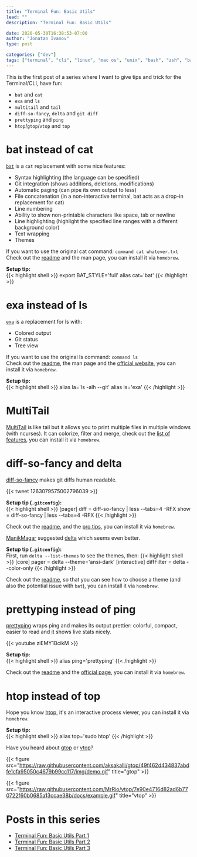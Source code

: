 ```yaml
---
title: "Terminal Fun: Basic Utils"
lead: ""
description: "Terminal Fun: Basic Utils"

date: 2020-05-30T16:38:53-07:00
author: "Jonatan Ivanov"
type: post

categories: ["dev"]
tags: ["terminal", "cli", "linux", "mac os", "unix", "bash", "zsh", "bat", "cat", "exa", "ls", "multitail", "tail", "diff-so-fancy", "delta", "diff", "git", "prettyping", "ping", "htop", "top"]
---
```


This is the first post of a series where I want to give tips and trick for the Terminal/CLI, have fun:

- `bat` and `cat`
- `exa` and `ls`
- `multitail` and `tail`
- `diff-so-fancy`, `delta` and `git diff`
- `prettyping` and `ping`
- `htop`/`gtop`/`vtop` and `top`
<!--more-->

# bat instead of cat

[`bat`](https://github.com/sharkdp/bat) is a `cat` replacement with some nice features:

- Syntax highlighting (the language can be specified)
- Git integration (shows additions, deletions, modifications)
- Automatic paging (can pipe its own output to less)
- File concatenation (in a non-interactive terminal, bat acts as a drop-in replacement for cat)
- Line numbering
- Ability to show non-printable characters like space, tab or newline
- Line highlighting (highlight the specified line ranges with a different background color)
- Text wrapping
- Themes

If you want to use the original cat command: `command cat whatever.txt`  
Check out the [readme](https://github.com/sharkdp/bat) and the man page, you can install it via `homebrew`.

**Setup tip:**  
{{< highlight shell >}}
export BAT_STYLE='full'
alias cat='bat'
{{< /highlight >}}

# exa instead of ls

[`exa`](https://github.com/ogham/exa) is a replacement for ls with:

- Colored output
- Git status
- Tree view

If you want to use the original ls command: `command ls`  
Check out the [readme](https://github.com/ogham/exa), the man page and the [official website](https://the.exa.website/), you can install it via `homebrew`.

**Setup tip:**  
{{< highlight shell >}}
alias la='ls -alh --git'
alias ls='exa'
{{< /highlight >}}

# MultiTail

[MultiTail](https://vanheusden.com/multitail/) is like tail but it allows you to print multiple files in multiple windows (with ncurses). It can colorize, filter and merge, check out the [list of features](https://vanheusden.com/multitail/features.php), you can install it via `homebrew`.


# diff-so-fancy and delta

[diff-so-fancy](https://github.com/so-fancy/diff-so-fancy) makes git diffs human readable.

{{< tweet 1263079575002796039 >}}

**Setup tip (`.gitconfig`):**  
{{< highlight shell >}}
[pager]
    diff = diff-so-fancy | less --tabs=4 -RFX
    show = diff-so-fancy | less --tabs=4 -RFX
{{< /highlight >}}

Check out the [readme](https://github.com/so-fancy/diff-so-fancy), and the [pro tips](https://github.com/so-fancy/diff-so-fancy/blob/5cf50ae3a72ec29f1d3fd528be40e95be13d80b7/pro-tips.md), you can install it via `homebrew`.

[ManikMagar](https://twitter.com/ManikMagar) suggested [delta](https://github.com/dandavison/delta) which seems even better.

**Setup tip (`.gitconfig`):**  
First, run `delta --list-themes` to see the themes, then:
{{< highlight shell >}}
[core]
    pager = delta --theme='ansi-dark'
[interactive]
    diffFilter = delta --color-only
{{< /highlight >}}

Check out the [readme](https://github.com/dandavison/delta), so that you can see how to choose a theme (and also the potential issue with `bat`), you can install it via `homebrew`.

# prettyping instead of ping

[prettyping](https://github.com/denilsonsa/prettyping) wraps ping and makes its output prettier: colorful, compact, easier to read and it shows live stats nicely.

{{< youtube ziEMY1BcikM >}}
<br>

**Setup tip:**  
{{< highlight shell >}}
alias ping='prettyping'
{{< /highlight >}}

Check out the [readme](https://github.com/denilsonsa/prettyping) and the [official page](https://denilson.sa.nom.br/prettyping/), you can install it via `homebrew`.

# htop instead of top

Hope you know [htop](https://hisham.hm/htop/), it's an interactive process viewer, you can install it via `homebrew`.

**Setup tip:**  
{{< highlight shell >}}
alias top='sudo htop'
{{< /highlight >}}

Have you heard about [gtop](https://www.npmjs.com/package/gtop) or [vtop](https://www.npmjs.com/package/vtop)?

{{< figure src="https://raw.githubusercontent.com/aksakalli/gtop/49f462d434837abdfe1cfa95050c4679b99cc117/img/demo.gif" title="gtop" >}}

{{< figure src="https://raw.githubusercontent.com/MrRio/vtop/7e90e4716d82ad6b770722f60b0685a13ccae38b/docs/example.gif" title="vtop" >}}

# Posts in this series

- [Terminal Fun: Basic Utils Part 1](/posts/terminal-fun-basic-utils/)
- [Terminal Fun: Basic Utils Part 2](/posts/terminal-fun-basic-utils-part-2/)
- [Terminal Fun: Basic Utils Part 3](/posts/terminal-fun-basic-utils-part-3/)
